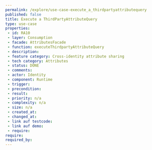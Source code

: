 ```yaml
---
permalink: /explore/use-case-execute_a_thirdpartyattributequery
published: false
title: Execute a ThirdPartyAttributeQuery
type: use-case
properties:
 - id: RA10
 - layer: Consumption
 - facade: AttributesFacade
 - function: executeThirdpartyAttributeQuery
 - description: 
 - feature category: Cross-identity attribute sharing
 - tech category: Attributes
 - status: DONE
 - comments: 
 - actor: Identity
 - component: Runtime
 - trigger: 
 - precondition: 
 - result: 
 - priority: n/a
 - complexity: n/a
 - size: n/a
 - created_at: 
 - changed_at: 
 - link auf testcode: 
 - link auf demo: 
 - require: 
require:
required_by:
---
```

